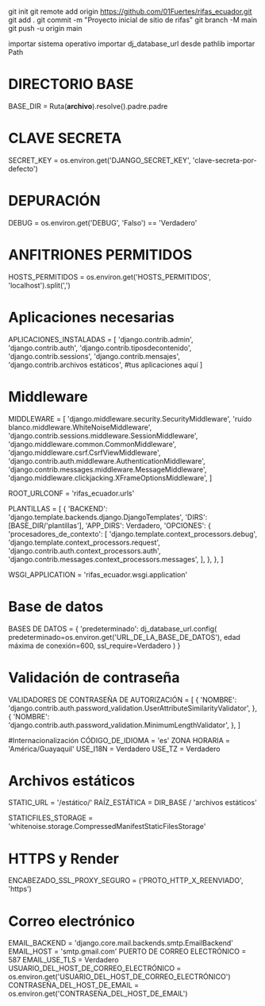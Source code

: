 git init
git remote add origin https://github.com/01Fuertes/rifas_ecuador.git
git add .
git commit -m "Proyecto inicial de sitio de rifas"
git branch -M main
git push -u origin main

importar sistema operativo
importar dj_database_url
desde pathlib importar Path

# DIRECTORIO BASE
BASE_DIR = Ruta(__archivo__).resolve().padre.padre

# CLAVE SECRETA
SECRET_KEY = os.environ.get('DJANGO_SECRET_KEY', 'clave-secreta-por-defecto')

# DEPURACIÓN
DEBUG = os.environ.get('DEBUG', 'Falso') == 'Verdadero'

# ANFITRIONES PERMITIDOS
HOSTS_PERMITIDOS = os.environ.get('HOSTS_PERMITIDOS', 'localhost').split(',')

# Aplicaciones necesarias
APLICACIONES_INSTALADAS = [
    'django.contrib.admin',
    'django.contrib.auth',
    'django.contrib.tiposdecontenido',
    'django.contrib.sessions',
    'django.contrib.mensajes',
    'django.contrib.archivos estáticos',
    #tus aplicaciones aquí
]

# Middleware
MIDDLEWARE = ​​[
    'django.middleware.security.SecurityMiddleware',
    'ruido blanco.middleware.WhiteNoiseMiddleware',
    'django.contrib.sessions.middleware.SessionMiddleware',
    'django.middleware.common.CommonMiddleware',
    'django.middleware.csrf.CsrfViewMiddleware',
    'django.contrib.auth.middleware.AuthenticationMiddleware',
    'django.contrib.messages.middleware.MessageMiddleware',
    'django.middleware.clickjacking.XFrameOptionsMiddleware',
]

ROOT_URLCONF = 'rifas_ecuador.urls'

PLANTILLAS = [
    {
        'BACKEND': 'django.template.backends.django.DjangoTemplates',
        'DIRS': [BASE_DIR/'plantillas'],
        'APP_DIRS': Verdadero,
        'OPCIONES': {
            'procesadores_de_contexto': [
                'django.template.context_processors.debug',
                'django.template.context_processors.request',
                'django.contrib.auth.context_processors.auth',
                'django.contrib.messages.context_processors.messages',
            ],
        },
    },
]

WSGI_APPLICATION = 'rifas_ecuador.wsgi.application'

# Base de datos
BASES DE DATOS = {
    'predeterminado': dj_database_url.config(
        predeterminado=os.environ.get('URL_DE_LA_BASE_DE_DATOS'),
        edad máxima de conexión=600,
        ssl_require=Verdadero
    )
}

# Validación de contraseña
VALIDADORES DE CONTRASEÑA DE AUTORIZACIÓN = [
    {
        'NOMBRE': 'django.contrib.auth.password_validation.UserAttributeSimilarityValidator',
    },
    {
        'NOMBRE': 'django.contrib.auth.password_validation.MinimumLengthValidator',
    },
]

#Internacionalización
CÓDIGO_DE_IDIOMA = 'es'
ZONA HORARIA = 'América/Guayaquil'
USE_I18N = Verdadero
USE_TZ = Verdadero

# Archivos estáticos
STATIC_URL = '/estático/'
RAÍZ_ESTÁTICA = DIR_BASE / 'archivos estáticos'

STATICFILES_STORAGE = 'whitenoise.storage.CompressedManifestStaticFilesStorage'

# HTTPS y Render
ENCABEZADO_SSL_PROXY_SEGURO = ('PROTO_HTTP_X_REENVIADO', 'https')

# Correo electrónico
EMAIL_BACKEND = 'django.core.mail.backends.smtp.EmailBackend'
EMAIL_HOST = 'smtp.gmail.com'
PUERTO DE CORREO ELECTRÓNICO = 587
EMAIL_USE_TLS = Verdadero
USUARIO_DEL_HOST_DE_CORREO_ELECTRÓNICO = os.environ.get('USUARIO_DEL_HOST_DE_CORREO_ELECTRÓNICO')
CONTRASEÑA_DEL_HOST_DE_EMAIL = os.environ.get('CONTRASEÑA_DEL_HOST_DE_EMAIL')

